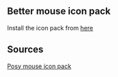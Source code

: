 ## Better mouse icon pack
Install the icon pack from [here](http://www.michieldb.nl/other/cursors/)

## Sources
[Posy mouse icon pack](https://www.youtube.com/watch?v=YThelfB2fvg)
